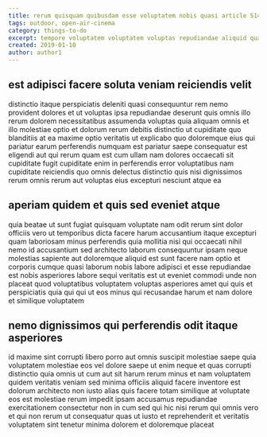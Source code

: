 ```yaml
---
title: rerum quisquam quibusdam esse voluptatem nobis quasi article 514
tags: outdoor, open-air-cinema
category: things-to-do
excerpt: tempore voluptatem voluptatem voluptas repudiandae aliquid quaerat
created: 2019-01-10
author: author1
---
```


## est adipisci facere soluta veniam reiciendis velit

distinctio itaque perspiciatis deleniti quasi consequuntur rem nemo provident dolores et ut voluptas ipsa repudiandae deserunt quis omnis illo rerum dolorem necessitatibus assumenda voluptas quia aliquam omnis et illo molestiae optio et dolorum rerum debitis distinctio ut cupiditate quo blanditiis at ea maxime optio veritatis ut explicabo quo doloremque eius qui pariatur earum perferendis numquam est pariatur saepe consequatur est eligendi aut qui rerum quam est cum ullam nam dolores occaecati sit cupiditate fugit cupiditate enim in perferendis error voluptatibus nam cupiditate reiciendis quo omnis delectus distinctio quis nisi dignissimos rerum omnis rerum aut voluptas eius excepturi nesciunt atque ea

## aperiam quidem et quis sed eveniet atque

quia beatae ut sunt fugiat quisquam voluptate nam odit rerum sint dolor officiis vero ut temporibus dicta facere harum accusantium itaque excepturi quam laboriosam minus perferendis quia mollitia nisi qui occaecati nihil nemo id accusantium sed architecto laborum consequuntur ipsam neque molestias sapiente aut doloremque aliquid est sunt facere nam optio et corporis cumque quasi laborum nobis labore adipisci et esse repudiandae est nobis asperiores labore sequi veritatis est ut eveniet commodi unde non placeat quod voluptatibus voluptatem voluptas asperiores amet qui quis et perspiciatis quia qui qui ut eos minus qui recusandae harum et nam dolore et similique voluptatem

## nemo dignissimos qui perferendis odit itaque asperiores

id maxime sint corrupti libero porro aut omnis suscipit molestiae saepe quia voluptatem molestiae eos vel dolore saepe ut enim neque et quas corrupti distinctio quia omnis ut cum aut sit harum rerum minus et nam voluptatem quidem veritatis veniam sed minima officiis aliquid facere inventore est dolorum architecto non iusto alias quis facere totam similique at voluptate eos est molestiae rerum impedit ipsam accusamus repudiandae exercitationem consectetur non in cum sed qui hic nisi rerum qui omnis vero et qui non rerum ut consequatur quas ut iusto et reprehenderit et veritatis voluptatem sint tenetur minima dolorem et doloremque placeat
